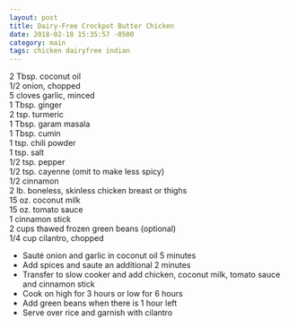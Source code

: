 ```yaml
---
layout: post
title: Dairy-Free Crockpot Butter Chicken
date: 2018-02-18 15:35:57 -0500
category: main
tags: chicken dairyfree indian
---
```

2 Tbsp. coconut oil  
1/2 onion, chopped  
5 cloves garlic, minced  
1 Tbsp. ginger  
2 tsp. turmeric  
1 Tbsp. garam masala  
1 Tbsp. cumin  
1 tsp. chili powder  
1 tsp. salt  
1/2 tsp. pepper  
1/2 tsp. cayenne (omit to make less spicy)  
1/2 cinnamon  
2 lb. boneless, skinless chicken breast or thighs  
15 oz. coconut milk  
15 oz. tomato sauce  
1 cinnamon stick  
2 cups thawed frozen green beans (optional)  
1/4 cup cilantro, chopped  
<ul>
 	<li>Sauté onion and garlic in coconut oil 5 minutes</li>
 	<li>Add spices and saute an additional 2 minutes</li>
 	<li>Transfer to slow cooker and add chicken, coconut milk, tomato sauce and cinnamon stick</li>
 	<li>Cook on high for 3 hours or low for 6 hours</li>
 	<li>Add green beans when there is 1 hour left</li>
 	<li>Serve over rice and garnish with cilantro</li>
</ul>
